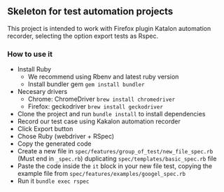 ## Skeleton for test automation projects

This project is intended to work with Firefox plugin Katalon automation recorder, selecting the option export tests as Rspec.

### How to use it

* Install Ruby
  - We recommend using Rbenv and latest ruby version
  - Install bundler gem `gem install bundler`
* Necesary drivers
  - Chrome: ChromeDriver `brew install chromedriver`
  - Firefox: geckodriver `brew install geckodriver`
* Clone the project and run `bundle install` to install dependencies
* Record our test case using Kakalon automation recorder
* Click Export button
* Chose Ruby (webdriver + RSpec)
* Copy the generated code
* Create a new file in `spec/features/group_of_test/new_file_spec.rb` (Must end in `_spec.rb`) duplicating `spec/templates/basic_spec.rb` file
* Paste the code inside the `it` block in your new file test, copying the example file from `spec/features/examples/googel_spec.rb`
* Run it `bundle exec rspec`


